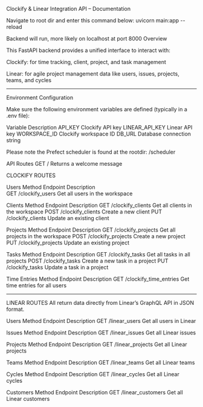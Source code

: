 Clockify & Linear Integration API – Documentation

Navigate to root dir and enter this command below:
uvicorn main:app --reload 

Backend will run, more likely on localhost at port 8000
Overview 

This FastAPI backend provides a unified interface to interact with:

Clockify: for time tracking, client, project, and task management

Linear: for agile project management data like users, issues, projects, teams, and cycles
____________________________________________________________________________________________
Environment Configuration

Make sure the following environment variables are defined (typically in a .env file):

Variable	            Description
API_KEY              	Clockify API key
LINEAR_API_KEY	        Linear API key
WORKSPACE_ID	        Clockify workspace ID
DB_URL                  Database connection string

Please note the Prefect scheduler is found at the rootdir: /scheduler

API Routes
GET	/	Returns a welcome message

CLOCKIFY ROUTES

Users
Method                  Endpoint                    Description   
GET	                    /clockify_users	            Get all users in the workspace

Clients
Method	                Endpoint	                Description
GET	                    /clockify_clients	        Get all clients in the workspace
POST	                /clockify_clients	        Create a new client
PUT	                    /clockify_clients	        Update an existing client


Projects
Method	                Endpoint	                Description
GET	                    /clockify_projects	        Get all projects in the workspace
POST	                /clockify_projects	        Create a new project
PUT	                    /clockify_projects	        Update an existing project

Tasks
Method	                Endpoint	                Description
GET	                    /clockify_tasks	            Get all tasks in all projects
POST	                /clockify_tasks	            Create a new task in a project
PUT	                    /clockify_tasks	            Update a task in a project

Time Entries
Method	                Endpoint	                Description
GET	                    /clockify_time_entries	    Get time entries for all users


________________________________________________________________________________________
LINEAR ROUTES
All return data directly from Linear’s GraphQL API in JSON format.


Users
Method	                Endpoint	                Description
GET	                    /linear_users	            Get all users in Linear

Issues
Method	                Endpoint	                Description
GET	                    /linear_issues	            Get all Linear issues

Projects
Method	                Endpoint	                Description
GET	                    /linear_projects	        Get all Linear projects

Teams
Method	                Endpoint	                Description
GET	                    /linear_teams	            Get all Linear teams

Cycles
Method	                Endpoint	                Description
GET	                    /linear_cycles	            Get all Linear cycles

Customers
Method	                Endpoint	                Description
GET	                    /linear_customers	        Get all Linear customers

